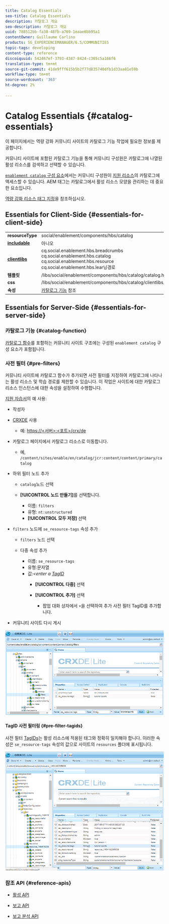 ```yaml
---
title: Catalog Essentials
seo-title: Catalog Essentials
description: 카탈로그 개요
seo-description: 카탈로그 개요
uuid: 788512bb-fa38-48fb-a769-1eaae6bb95a1
contentOwner: Guillaume Carlino
products: SG_EXPERIENCEMANAGER/6.5/COMMUNITIES
topic-tags: developing
content-type: reference
discoiquuid: 542467ef-3793-4347-8424-c365c5a166f6
translation-type: tm+mt
source-git-commit: 41de9fff615b5b2f77d835740dfb1d33aa81e59b
workflow-type: tm+mt
source-wordcount: '363'
ht-degree: 2%

---
```



# Catalog Essentials {#catalog-essentials}

이 페이지에서는 역량 강화 커뮤니티 사이트의 카탈로그 기능 작업에 필요한 정보를 제공합니다.

커뮤니티 사이트에 포함된 카탈로그 기능을 통해 커뮤니티 구성원은 카탈로그에 나열된 활성 리소스를 검색하고 선택할 수 있습니다.

[ `enablement catalog` 구성 요소](catalog.md)에서는 커뮤니티 구성원이 [지원 리소스](resources.md)의 카탈로그에 액세스할 수 있습니다. AEM 태그는 카탈로그에서 활성 리소스 모양을 관리하는 데 중요한 요소입니다.

[역량 강화 리소스 태그 지정](tag-resources.md)을 참조하십시오.

## Essentials for Client-Side {#essentials-for-client-side}

<table>
 <tbody>
  <tr>
   <td> <strong>resourceType</strong></td>
   <td>social/enablement/components/hbs/catalog</td>
  </tr>
  <tr>
   <td> <a href="scf.md#add-or-include-a-communities-component"><strong>includable</strong></a></td>
   <td>아니오</td>
  </tr>
  <tr>
   <td> <a href="clientlibs.md"><strong>clientlibs</strong></a></td>
   <td>cq.social.enablement.hbs.breadcrumbs<br /> cq.social.enablement.hbs.catalog<br /> cq.social.enablement.hbs.resource<br /> cq.social.enablement.hbs.lear닝경로</td>
  </tr>
  <tr>
   <td> <strong>템플릿</strong></td>
   <td> /libs/social/enablement/components/hbs/catalog/catalog.hbs<br /> </td>
  </tr>
  <tr>
   <td> <strong>css</strong></td>
   <td> /libs/social/enablement/components/hbs/catalog/clientlibs/catalog.css</td>
  </tr>
  <tr>
   <td><strong> 속성</strong></td>
   <td><a href="catalog.md">카탈로그 기능</a> 참조</td>
  </tr>
 </tbody>
</table>

## Essentials for Server-Side {#essentials-for-server-side}

### 카탈로그 기능 {#catalog-function}

[카탈로그 함수](functions.md#catalog-function)를 포함하는 커뮤니티 사이트 구조에는 구성된 `enablement catalog` 구성 요소가 포함됩니다.

### 사전 필터 {#pre-filters}

커뮤니티 사이트에 카탈로그 함수가 추가되면 사전 필터를 지정하여 카탈로그에 나타나는 활성 리소스 및 학습 경로를 제한할 수 있습니다. 이 작업은 사이트에 대한 카탈로그 리소스 인스턴스에 대한 속성을 설정하여 수행합니다.

[지원 자습서](getting-started-enablement.md)의 예 사용:

* 작성자
* [CRXDE](../../help/sites-developing/developing-with-crxde-lite.md) 사용

   * 예: [https://&lt;서버>:&lt;포트>/crx/de](http://localhost:4502/crx/de)

* 카탈로그 페이지에서 카탈로그 리소스로 이동합니다.

   * 예, `/content/sites/enable/en/catalog/jcr:content/content/primary/catalog`

* 하위 필터 노드 추가

   * `catalog`노드 선택
   * **[!UICONTROL 노드 만들기]**&#x200B;를 선택합니다.

      * 이름: `filters`
      * 유형: `nt:unstructured`
      * **[!UICONTROL 모두 저장]** 선택

* `filters` 노드에 `se_resource-tags` 속성 추가

   * `filters` 노드 선택
   * 다중 속성 추가

      * 이름: `se_resource-tags`
      * 유형:문자열
      * 값:*&lt;enter a [TagID](#pre-filter-tagids)*
         * **[!UICONTROL 다중]** 선택
         * **[!UICONTROL 추가]** 선택

            * 팝업 대화 상자에서 `+`을 선택하여 추가 사전 필터 TagID를 추가합니다.

* 커뮤니티 사이트 다시 게시

![configure-catalog](assets/configure-catalog.png)

#### TagID 사전 필터링 {#pre-filter-tagids}

사전 필터 [TagIDs](../../help/sites-developing/framework.md#tagid)는 활성 리소스에 적용된 태그와 정확히 일치해야 합니다. 이러한 속성은 `se_resource-tags` 속성의 값으로 사이트의 `resources` 폴더에 표시됩니다.

![configure-filters](assets/configure-catalog1.png)

### 참조 API {#reference-apis}

* [활성 API](https://helpx.adobe.com/experience-manager/6-5/sites/developing/using/reference-materials/javadoc/com/adobe/cq/social/enablement/client/api/package-summary.html)

* [보고 API](https://helpx.adobe.com/experience-manager/6-5/sites/developing/using/reference-materials/javadoc/com/adobe/cq/social/enablement/client/reporting/api/package-summary.html)

* [보고 분석 API](https://helpx.adobe.com/experience-manager/6-5/sites/developing/using/reference-materials/javadoc/com/adobe/cq/social/enablement/client/reporting/analytics/api/package-summary.html)

